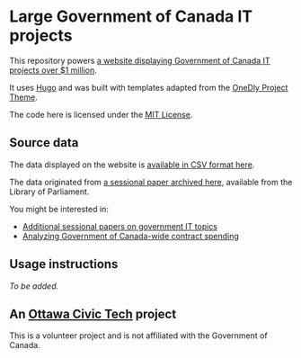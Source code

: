 # Large Government of Canada IT projects

This repository powers [a website displaying Government of Canada IT projects over $1 million](https://large-government-of-canada-it-projects.github.io/).

It uses [Hugo](https://gohugo.io) and was built with templates adapted from the [OneDly Project Theme](https://github.com/cdeck3r/OneDly-Theme).

The code here is licensed under the [MIT License](https://github.com/YOWCT/large-government-of-canada-it-projects/blob/master/LICENSE). 

## Source data

The data displayed on the website is [available in CSV format here](https://github.com/YOWCT/large-government-of-canada-it-projects/blob/master/static/csv/2019-gc-it-projects.csv).

The data originated from [a sessional paper archived here](https://github.com/YOWCT/large-government-of-canada-it-projects/blob/master/static/pdf/8555-421-2460.pdf), available from the Library of Parliament.

You might be interested in:

*   [Additional sessional papers on government IT topics](https://github.com/lchski/free-the-data/tree/master/lop/sessional-papers)
*   [Analyzing Government of Canada-wide contract spending](https://goc-spending.github.io/analysis/)

## Usage instructions

_To be added._

## An [Ottawa Civic Tech](https://ottawacivictech.ca/) project

This is a volunteer project and is not affiliated with the Government of Canada.
